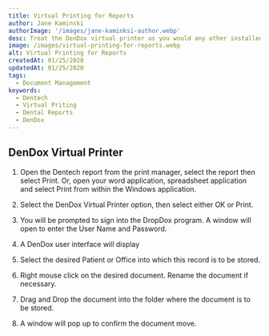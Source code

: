 ```yaml
---
title: Virtual Printing for Reports
author: Jane Kaminski
authorImage: '/images/jane-kaminksi-author.webp'
desc: Treat the DenDox virtual printer as you would any other installed printer on your workstation.
image: /images/virtual-printing-for-reports.webp
alt: Virtual Printing for Reports
createdAt: 01/25/2020
updatedAt: 01/25/2020
tags:
  - Document Management
keywords:
  - Dentech
  - Virtual Priting
  - Dental Reports
  - DenDox
---
```


## DenDox Virtual Printer

1. Open the Dentech report from the print manager, select the report then select Print. Or, open your word application, spreadsheet application and select Print from within the Windows application.

2. Select the DenDox Virtual Printer option, then select either OK or Print.

3. You will be prompted to sign into the DropDox program. A window will open to enter the User Name and Password.

4. A DenDox user interface will display

5. Select the desired Patient or Office into which this record is to be stored.

6. Right mouse click on the desired document. Rename the document if necessary.

7. Drag and Drop the document into the folder where the document is to be stored.

8. A window will pop up to confirm the document move.
